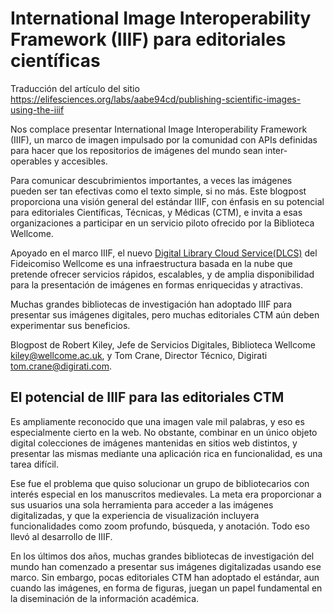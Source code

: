 # International Image Interoperability Framework (IIIF) para editoriales científicas
Traducción del artículo del sitio https://elifesciences.org/labs/aabe94cd/publishing-scientific-images-using-the-iiif

Nos complace presentar International Image Interoperability Framework (IIIF), un marco de imagen impulsado por la comunidad con APIs definidas para hacer que los repositorios de imágenes del mundo sean inter-operables y accesibles.

Para comunicar descubrimientos importantes, a veces las imágenes pueden ser tan efectivas como el texto simple, si no más. Este blogpost proporciona una visión general del estándar IIIF, con énfasis en su potencial para editoriales Científicas, Técnicas, y Médicas (CTM), e invita a esas organizaciones a participar en un servicio piloto ofrecido por la Biblioteca Wellcome.

Apoyado en el marco IIIF, el nuevo [Digital Library Cloud Service(DLCS)](https://dlcs.gitbooks.io/book/content/overview.html) del Fideicomiso Wellcome es una infraestructura basada en la nube que pretende ofrecer servicios rápidos, escalables, y de amplia disponibilidad para la presentación de imágenes en formas enriquecidas y atractivas.

Muchas grandes bibliotecas de investigación han adoptado IIIF para presentar sus imágenes digitales, pero muchas editoriales CTM aún deben experimentar sus beneficios.

Blogpost de Robert Kiley, Jefe de Servicios Digitales, Biblioteca Wellcome [kiley@wellcome.ac.uk](mailto:r.kiley@wellcome.ac.uk), y Tom Crane, Director Técnico, Digirati [tom.crane@digirati.com](mailto:tom.crane@digirati.com).

## El potencial de IIIF para las editoriales CTM

Es ampliamente reconocido que una imagen vale mil palabras, y eso es especialmente cierto en la web. No obstante, combinar en un único objeto digital colecciones de imágenes mantenidas en sitios web distintos, y presentar las mismas mediante una aplicación rica en funcionalidad, es una tarea difícil.

Ese fue el problema que quiso solucionar un grupo de bibliotecarios con interés especial en los manuscritos medievales. La meta era proporcionar a sus usuarios una sola herramienta para acceder a las imágenes digitalizadas, y que la experiencia de visualización incluyera funcionalidades como zoom profundo, búsqueda, y anotación. Todo eso llevó al desarrollo de IIIF.

En los últimos dos años, muchas grandes bibliotecas de investigación del mundo han comenzado a presentar sus imágenes digitalizadas usando ese marco. Sin embargo, pocas editoriales CTM han adoptado el estándar, aun cuando las imágenes, en forma de figuras, juegan un papel fundamental en la diseminación de la información académica.

